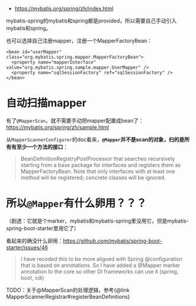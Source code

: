 
- https://mybatis.org/spring/zh/index.html

mybatis-spring的mybatis和spring都是provided，所以需要自己手动引入mybatis和spring。

也可以选择自己注册mapper，注册一个MapperFactoryBean：
```
<bean id="userMapper" class="org.mybatis.spring.mapper.MapperFactoryBean">
  <property name="mapperInterface" value="org.mybatis.spring.sample.mapper.UserMapper" />
  <property name="sqlSessionFactory" ref="sqlSessionFactory" />
</bean>
```

# 自动扫描mapper
有了`@MapperScan`，就不需要手动把mapper配置成bean了：https://mybatis.org/spring/zh/sample.html

从`MapperScannerConfigurer`的doc看来，**`@Mapper`并不是scan的对象，扫的是所有有至少一个方法的接口**：
> BeanDefinitionRegistryPostProcessor that searches recursively starting from a base package for interfaces and registers them as MapperFactoryBean. Note that only interfaces with at least one method will be registered; concrete classes will be ignored.


# 所以`@Mapper`有什么卵用？？？
（剧透：它就是个marker，mybatis和mybatis-spring里没用它，但是mybatis-spring-boot-starter里用它了）

看起来的确没什么卵用：https://github.com/mybatis/spring-boot-starter/issues/46

> I have recoded this to be more aligned with Spring @configuration that is based on annotations. So I have added a @Mapper marker annotation to the core so other DI frameworks can use it (spring, boot, cdi)

TODO：关于@MapperScan的处理逻辑，参考{@link MapperScannerRegistrar#registerBeanDefinitions}
